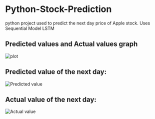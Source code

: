 # Python-Stock-Prediction
python project used to predict the next day price of Apple stock. Uses Sequential Model LSTM

## Predicted values and Actual values graph
![plot](https://user-images.githubusercontent.com/44002551/196327446-990ddbb4-a814-479b-aaf6-beb30a645f34.png)

## Predicted value of the next day:
![Predicted value](https://user-images.githubusercontent.com/44002551/196327541-9435d844-c343-4d45-b70a-b0eb43e2e386.png)

## Actual value of the next day:
![Actual value](https://user-images.githubusercontent.com/44002551/196327600-99e6701f-963a-498c-935a-ecb89ff167ab.png)

